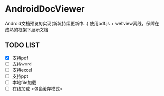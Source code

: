 # AndroidDocViewer
Android文档预览的实现(新坑持续更新中...)
使用pdf.js + webview离线，保障在成熟的框架下展示文档

## TODO LIST
- [x] 支持pdf
- [ ] 支持word
- [ ] 支持excel
- [ ] 支持ppt
- [ ] 本地file加载
- [ ] 在线加载 <包含缓存模式>
